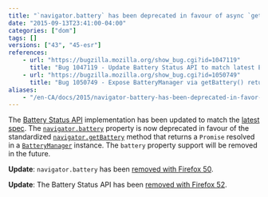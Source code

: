 ```yaml
---
title: "`navigator.battery` has been deprecated in favour of async `getBattery` method"
date: "2015-09-13T23:41:00-04:00"
categories: ["dom"]
tags: []
versions: ["43", "45-esr"]
references:
    - url: "https://bugzilla.mozilla.org/show_bug.cgi?id=1047119"
      title: "Bug 1047119 - Update Battery Status API to match latest Editors draft: navigator.getBattery(), etc"
    - url: "https://bugzilla.mozilla.org/show_bug.cgi?id=1050749"
      title: "Bug 1050749 - Expose BatteryManager via getBattery() returning a Promise instead of a synchronous accessor (navigator.battery)."
aliases:
    - "/en-CA/docs/2015/navigator-battery-has-been-deprecated-in-favor-of-async-getbattery-method/"
---
```

The [Battery Status API](https://developer.mozilla.org/docs/Web/API/Battery_Status_API) implementation has been updated to match the [latest spec](https://www.w3.org/TR/battery-status/). The [`navigator.battery`](https://developer.mozilla.org/docs/Web/API/Navigator/battery) property is now deprecated in favour of the standardized [`navigator.getBattery`](https://developer.mozilla.org/docs/Web/API/Navigator/getBattery) method that returns a `Promise` resolved in a [`BatteryManager`](https://developer.mozilla.org/docs/Web/API/BatteryManager) instance. The `battery` property support will be removed in the future.

**Update**: `navigator.battery` has been [removed with Firefox 50](https://www.fxsitecompat.dev/en-CA/docs/2016/navigator-battery-has-been-removed-in-favour-of-async-getbattery-method/).

**Update**: The Battery Status API has been [removed with Firefox 52](https://www.fxsitecompat.dev/en-CA/docs/2016/battery-status-api-has-been-removed/).
